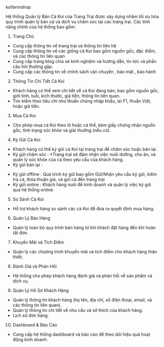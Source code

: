 koifarmshop



Hệ thống Quản lý Bán Cá Koi của Trang Trại được xây dựng nhằm tối ưu hóa quy trình quản lý bán cá và dịch vụ chăm sóc tại các trang trại. Các tính năng chính của hệ thống bao gồm:

1. Trang Chủ  
- Cung cấp thông tin về trang trại và thông tin liên hệ 
- Cung cấp thông tin về các giống cá Koi bao gồm nguồn gốc, đặc điểm, và các thông tin liên quan
- Cung cấp trang blog chia sẻ kinh nghiệm và hướng dẫn, tin tức và phần câu hỏi thường gặp.
- Cung cấp các thông tin về chính sách vận chuyển , bảo mật , bảo hành

2. Thông Tin Chi Tiết Cá Koi  
- Khách hàng có thể xem chi tiết về cá Koi đang bán, bao gồm nguồn gốc, giới tính, tuổi, kích thước, giá tiền, thông tin liên quan.
- Tìm kiếm theo tiêu chí như thuần chủng nhập khẩu, lai F1, thuần Việt, hoặc giá tiền.

3. Mua Cá Koi  
- Cho phép mua cá Koi theo lô hoặc cá thể, kèm giấy chứng nhận nguồn gốc, tình trạng sức khỏe và giải thưởng (nếu có).

4. Ký Gửi Cá Koi
- Khách hàng có thể ký gửi cá Koi tại trang trại để chăm sóc hoặc bán lại. 
- Ký gửi chăm sóc : 
*Trang trại sẽ đảm nhận việc nuôi dưỡng, cho ăn, và quản lý sức khỏe của cá theo yêu cầu của khách hàng.
- Ký gửi bán lại  :
* Ký gửi offline  : Quá trình ký gửi bao gồm Gửi/Nhận yêu cầu ký gửi, kiểm tra cá, thỏa thuận giá, và gửi cá đến trang trại 
* Ký gửi online   : Khách hàng nuôi để kinh doanh và quản lý việc ký gửi qua hệ thống online.
                    

5. So Sánh Cá Koi  
- Hỗ trợ khách hàng so sánh các cá Koi để đưa ra quyết định mua hàng.

6. Quản Lý Bán Hàng  
- Quản lý toàn bộ quy trình bán hàng từ khi khách đặt hàng đến khi hoàn tất đơn.

7. Khuyến Mãi và Tích Điểm
- Quản lý các chương trình khuyến mãi và tích điểm cho khách hàng thân thiết.

8. Đánh Giá và Phản Hồi  
- Hệ thống cho phép khách hàng đánh giá và phản hồi về sản phẩm và dịch vụ.

9. Quản Lý Hồ Sơ Khách Hàng
- Quản lý thông tin khách hàng (họ tên, địa chỉ, số điện thoại, email, và các thông tin liên quan).
- Quản lý thông tin chi tiết về nhu cầu và sở thích của khách hàng. 
- Lịch sử đơn hàng.

10. Dashboard & Báo Cáo  
- Cung cấp hệ thống dashboard và báo cáo để theo dõi hiệu quả hoạt động kinh doanh.
